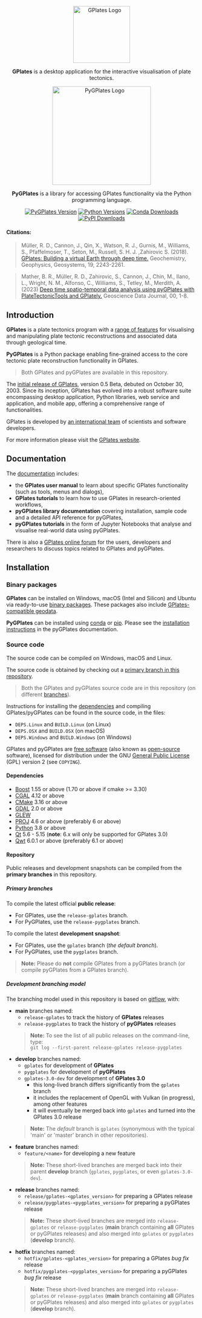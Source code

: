 <div align="center">

  <p>
    <img width="150"  src="https://github.com/GPlates/GPlates/assets/2688316/57d378d5-ef43-4185-b282-b7da8f612797" alt="GPlates Logo">
  </p>
  <p>
    <strong>GPlates</strong> is a desktop application for the interactive visualisation of plate tectonics.
  </p>

</div>

<div align="center">

  <p>
    <img width="260" alt="PyGPlates Logo" src="https://github.com/GPlates/GPlates/assets/2688316/8f025d75-7d92-42ce-8818-b2e2aeda0142">
  </p>
  <p>
    <strong>PyGPlates</strong> is a library for accessing GPlates functionality via the Python programming language.
  </p>

  [![PyGPlates Version](https://img.shields.io/pypi/v/pygplates?label=PyGPlates)](
  https://www.gplates.org/docs/pygplates/index.html)
  [![Python Versions](https://img.shields.io/pypi/pyversions/pygplates?label=Python)](
  https://pypi.org/project/pygplates)
  [![Conda Downloads](https://img.shields.io/conda/dn/conda-forge/pygplates?label=Conda%20downloads)](
  https://anaconda.org/conda-forge/pygplates)
  [![PyPI Downloads](https://img.shields.io/pypi/dm/pygplates?label=PyPI%20downloads)](
  https://pypistats.org/packages/pygplates)

</div>


#### Citations:

> Müller, R. D., Cannon, J., Qin, X., Watson, R. J., Gurnis, M., Williams, S., Pfaffelmoser, T., Seton, M., Russell, S. H. J. ,Zahirovic S. (2018). [GPlates: Building a virtual Earth through deep time.](https://doi.org/10.1029/2018GC007584) Geochemistry, Geophysics, Geosystems, 19, 2243-2261.

> Mather, B. R., Müller, R. D., Zahirovic, S., Cannon, J., Chin, M., Ilano, L., Wright, N. M., Alfonso, C., Williams, S., Tetley, M., Merdith, A. (2023) [Deep time spatio-temporal data analysis using pyGPlates with PlateTectonicTools and GPlately.](https://doi.org/10.1002/gdj3.185) Geoscience Data Journal, 00, 1-8.

## Introduction

__GPlates__ is a plate tectonics program with a [range of features](https://www.gplates.org/features/) for visualising and manipulating plate tectonic reconstructions and associated data through geological time.

__PyGPlates__ is a Python package enabling fine-grained access to the core tectonic plate reconstruction functionality in GPlates.

> Both GPlates and pyGPlates are available in this repository.

The [initial release of GPlates](https://web.archive.org/web/20031221211144/http://gplates.org/), version 0.5 Beta, debuted on October 30, 2003. Since its inception, GPlates has evolved into a robust software suite encompassing desktop application, Python libraries, web service and application, and mobile app, offering a comprehensive range of functionalities.

GPlates is developed by [an international team](https://www.gplates.org/contact/) of scientists and software developers.

For more information please visit the [GPlates website](https://www.gplates.org/).

## Documentation

The [documentation](https://www.gplates.org/docs/) includes:
- the __GPlates user manual__ to learn about specific GPlates functionality (such as tools, menus and dialogs),
- __GPlates tutorials__ to learn how to use GPlates in research-oriented workflows,
- __pyGPlates library documentation__ covering installation, sample code and a detailed API reference for pyGPlates,
- __pyGPlates tutorials__ in the form of Jupyter Notebooks that analyse and visualise real-world data using pyGPlates.

There is also a [GPlates online forum](https://discourse.gplates.org/) for the users, developers and researchers to discuss topics related to GPlates and pyGPlates.

## Installation

### Binary packages

__GPlates__ can be installed on Windows, macOS (Intel and Silicon) and Ubuntu via ready-to-use [binary packages](https://www.gplates.org/download/).
These packages also include [GPlates-compatible geodata](https://www.gplates.org/download/#download-gplates-compatible-data).

__PyGPlates__ can be installed using [conda](https://docs.conda.io/projects/conda/en/latest/user-guide/index.html) or [pip](https://pip.pypa.io/en/stable/).
Please see the [installation instructions](https://www.gplates.org/docs/pygplates/pygplates_getting_started.html) in the pyGPlates documentation.

### Source code

The source code can be compiled on Windows, macOS and Linux.

The source code is obtained by checking out a [primary branch in this repository](#primary-branches).

> Both the GPlates and pyGPlates source code are in this repository (on different [branches](#primary-branches)).

Instructions for installing the [dependencies](#dependencies) and compiling GPlates/pyGPlates can be found in the source code, in the files:

- `DEPS.Linux` and `BUILD.Linux` (on Linux)
- `DEPS.OSX` and `BUILD.OSX` (on macOS)
- `DEPS.Windows` and `BUILD.Windows` (on Windows)

GPlates and pyGPlates are [free software](https://www.gnu.org/philosophy/free-sw.html) (also known as [open-source](https://opensource.org/docs/definition.php) software), licensed for distribution under the GNU [General Public License](https://www.gnu.org/licenses/old-licenses/gpl-2.0.html) (GPL) version 2 (see `COPYING`).

#### Dependencies

* [Boost](https://www.boost.org/) 1.55 or above (1.70 or above if cmake >= 3.30)
* [CGAL](https://www.cgal.org/) 4.12 or above
* [CMake](https://cmake.org/) 3.16 or above
* [GDAL](https://gdal.org/) 2.0 or above
* [GLEW](http://glew.sourceforge.net/)
* [PROJ](https://proj.org/) 4.6 or above (preferably 6 or above)
* [Python](http://python.org/) 3.8 or above
* [Qt](https://www.qt.io/) 5.6 - 5.15 (__note__: 6.x will only be supported for GPlates 3.0)
* [Qwt](https://qwt.sourceforge.io/) 6.0.1 or above (preferably 6.1 or above)

#### Repository

Public releases and development snapshots can be compiled from the __primary branches__ in this repository.

##### Primary branches

To compile the latest official __public release__:
- For GPlates, use the `release-gplates` branch.
- For PyGPlates, use the `release-pygplates` branch.

To compile the latest __development snapshot__:
- For GPlates, use the `gplates` branch (_the default branch_).
- For PyGPlates, use the `pygplates` branch.

> __Note:__ Please do __not__ compile GPlates from a pyGPlates branch (or compile pyGPlates from a GPlates branch).

##### Development branching model

The branching model used in this repository is based on [gitflow](https://nvie.com/posts/a-successful-git-branching-model/), with:
- __main__ branches named:
  - `release-gplates` to track the history of __GPlates__ releases
  - `release-pygplates` to track the history of __pyGPlates__ releases
  > __Note:__ To see the list of all public releases on the command-line, type:  
  > `git log --first-parent release-gplates release-pygplates`
- __develop__ branches named:
  - `gplates` for development of __GPlates__
  - `pygplates` for development of __pyGPlates__
  - `gplates-3.0-dev` for development of __GPlates 3.0__
    - this long-lived branch differs significantly from the `gplates` branch
    - it includes the replacement of OpenGL with Vulkan (in progress), among other features
    - it will eventually be merged back into `gplates` and turned into the GPlates 3.0 release
  > __Note:__ The _default_ branch is `gplates`
  > (synonymous with the typical 'main' or 'master' branch in other repositories).
- __feature__ branches named:
  - `feature/<name>` for developing a new feature
  > __Note:__ These short-lived branches are merged back into their parent __develop__ branch
  > (`gplates`, `pygplates`, or even `gplates-3.0-dev`).
- __release__ branches named:
  - `release/gplates-<gplates_version>` for preparing a GPlates release
  - `release/pygplates-<pygplates_version>` for preparing a pyGPlates release
  > __Note:__ These short-lived branches are merged into `release-gplates` or `release-pygplates`
  > (__main__ branch containing __all__ GPlates or pyGPlates releases) and also merged into `gplates` or `pygplates` (__develop__ branch).
- __hotfix__ branches named:
  - `hotfix/gplates-<gplates_version>` for preparing a GPlates _bug fix_ release
  - `hotfix/pygplates-<pygplates_version>` for preparing a pyGPlates _bug fix_ release
  > __Note:__ These short-lived branches are merged into `release-gplates` or `release-pygplates`
  > (__main__ branch containing __all__ GPlates or pyGPlates releases) and also merged into `gplates` or `pygplates` (__develop__ branch).
